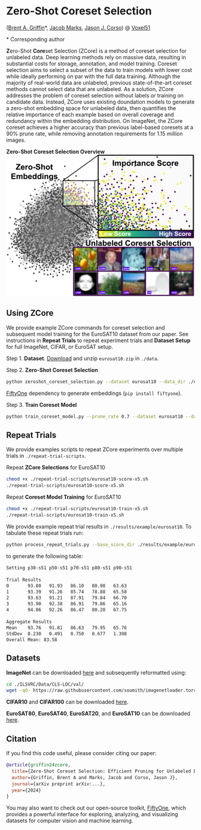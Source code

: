 # Zero-Shot Coreset Selection

([Brent A. Griffin](https://github.com/griffbr)\*, [Jacob Marks](https://github.com/jacobmarks), [Jason J. Corso](https://github.com/jasoncorso)) @ [Voxel51](https://voxel51.com)

\* Corresponding author

**Z**ero-Shot **Core**set Selection (ZCore) is a method of coreset selection for unlabeled data. Deep learning methods rely on massive data, resulting in substantial costs for storage, annotation, and model training. Coreset selection aims to select a subset of the data to train models with lower cost while ideally performing on par with the full data training. Although the majority of real-world data are unlabeled, previous state-of-the-art coreset methods cannot select data that are unlabeled. As a solution, ZCore addresses the problem of coreset selection without labels _or_ training on candidate data. Instead, ZCore uses existing doundation models to generate a zero-shot embedding space for unlabeled data, then quantifies the relative importance of each example based on overall coverage and redundancy within the embedding distribution. On ImageNet, the ZCore coreset achieves a higher accuracy than previous label-based coresets at a 90% prune rate, while removing annotation requirements for 1.15 million images.

__Zero-Shot Coreset Selection Overview__
![alt text](./figure/main_figure.jpg?raw=true "ZCore Overview")

## Using ZCore
We provide example ZCore commands for coreset selection and subsequent model training for the EuroSAT10 dataset from our paper. See instructions in **Repeat Trials** to repeat experiment trials and **Dataset Setup** for full ImageNet, CIFAR, or EuroSAT setup.

Step 1. **Dataset**. [Download](https://www.dropbox.com/scl/fo/1mhwsunssr6g2v1wio0vq/AEI2cx3aZ2vWvFmSLDfUHtQ?rlkey=kbxo4uae43tnzvk6k7x5hk28u&st=8tkh3oyl&dl=0 "EuroSAT split download") and unzip ``eurosat10.zip`` in ``./data``.

Step 2. **Zero-Shot Coreset Selection**
```bash
python zeroshot_coreset_selection.py --dataset eurosat10 --data_dir ./data --results_dir ./results --embedding clip resnet18 --num_workers 10
```
[FiftyOne](https://github.com/voxel51/fiftyone) dependency to generate embeddings (``pip install fiftyone``).

Step 3. **Train Coreset Model**
```bash
python train_coreset_model.py --prune_rate 0.7 --dataset eurosat10 --data_dir ./data --score_file ./results/eurosat10/zcore-eurosat10-clip-resnet18-1000Ks-2sd-ri-1000nn-4ex-0/score.npy
```

## Repeat Trials
We provide examples scripts to repeat ZCore experiments over multiple trials in `./repeat-trial-scripts`.

Repeat **ZCore Selections** for EuroSAT10
```bash
chmod +x ./repeat-trial-scripts/eurosat10-score-x5.sh
./repeat-trial-scripts/eurosat10-score-x5.sh
```

Repeat **Coreset Model Training** for EuroSAT10
```bash
chmod +x ./repeat-trial-scripts/eurosat10-train-x5.sh
./repeat-trial-scripts/eurosat10-train-x5.sh
```

We provide example repeat trial results in `./results/example/eurosat10`. To tabulate these repeat trials run:
```bash
python process_repeat_trials.py --base_score_dir ./results/example/eurosat10/zcore-eurosat10-clip-resnet18-1000Ks-2sd-ri-1000nn-4ex
```
to generate the following table:
```
Setting p30-s51 p50-s51 p70-s51 p80-s51 p90-s51 

Trial Results
0       93.80   91.93   86.10   80.98   63.63   
1       93.39   91.26   85.74   78.88   65.58   
2       93.63   91.21   87.91   79.84   66.70   
3       93.90   92.38   86.91   79.86   65.16   
4       94.06   92.26   86.47   80.20   67.75   

Aggregate Results
Mean    93.76   91.81   86.63   79.95   65.76   
StdDev  0.230   0.491   0.750   0.677   1.398   
Overall Mean: 83.58 
```

## Datasets

**ImageNet** can be downloaded [here](https://www.kaggle.com/c/imagenet-object-localization-challenge/data "ImageNet download") and subsequently reformatted using:
```bash
cd ./ILSVRC/Data/CLS-LOC/val/                                                               
wget -qO- https://raw.githubusercontent.com/soumith/imagenetloader.torch/master/valprep.sh | bash
```

**CIFAR10** and **CIFAR100** can be downloaded [here](https://www.cs.toronto.edu/~kriz/cifar.html "CIFAR download").

**EuroSAT80**, **EuroSAT40**, **EuroSAT20**, and **EuroSAT10** can be downloaded [here](https://www.dropbox.com/scl/fo/1mhwsunssr6g2v1wio0vq/AEI2cx3aZ2vWvFmSLDfUHtQ?rlkey=kbxo4uae43tnzvk6k7x5hk28u&st=8tkh3oyl&dl=0 "EuroSAT split download").

## Citation

If you find this code useful, please consider citing our paper:

```bibtex
@article{griffin24zcore,
  title={Zero-Shot Coreset Selection: Efficient Pruning for Unlabeled Data},
  author={Griffin, Brent A and Marks, Jacob and Corso, Jason J},
  journal={arXiv preprint arXiv:...},
  year={2024}
}
```

You may also want to check out our open-source toolkit, [FiftyOne](https://voxel51.com/fiftyone), which provides a powerful interface for exploring, analyzing, and visualizing datasets for computer vision and machine learning.
